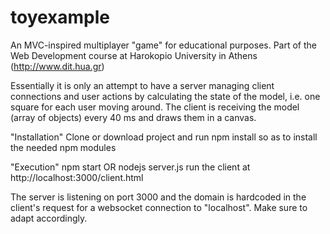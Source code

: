 # toyexample
An MVC-inspired multiplayer "game" for educational purposes. Part of the Web Development course at Harokopio University in Athens (http://www.dit.hua.gr)

Essentially it is only an attempt to have a server managing client connections and user actions by calculating the state of the model, i.e. one square for each user moving around. The client is receiving the model (array of objects) every 40 ms and draws them in a canvas.

"Installation"
Clone or download project and run 
npm install
so as to install the needed npm modules

"Execution"
npm start 
OR
nodejs server.js
run the client at http://localhost:3000/client.html 

The server is listening on port 3000 and the domain is hardcoded in the client's request for a websocket connection to "localhost". Make sure to adapt accordingly.